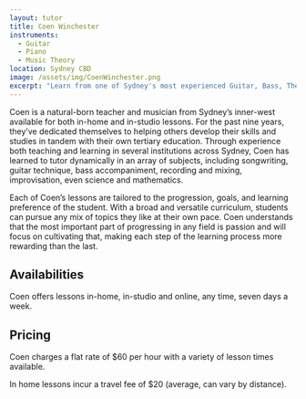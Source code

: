 ```yaml
---
layout: tutor
title: Coen Winchester
instruments: 
  - Guitar
  - Piano
  - Music Theory
location: Sydney CBD
image: /assets/img/CoenWinchester.png
excerpt: "Learn from one of Sydney's most experienced Guitar, Bass, Theory and Production Tutors"
---
```


Coen is a natural-born teacher and musician from Sydney’s inner-west available for both in-home and in-studio lessons. 
For the past nine years, they’ve dedicated themselves to helping others develop their skills and studies in tandem with 
their own tertiary education. Through experience both teaching and learning in several institutions across Sydney, Coen 
has learned to tutor dynamically in an array of subjects, including  songwriting, guitar technique, bass accompaniment, 
recording and mixing, improvisation, even science and mathematics.

Each of Coen’s lessons are tailored to the progression, goals, and learning preference of the student. With a broad and 
versatile curriculum, students can pursue any mix of topics they like at their own pace. Coen understands that the most 
important part of progressing in any field is passion and will focus on cultivating that, making each step of the 
learning process more rewarding than the last.


## Availabilities

Coen offers lessons in-home, in-studio and online, any time, seven days a week.

## Pricing

Coen charges a flat rate of $60 per hour with a variety of lesson times available. 

In home lessons incur a travel fee of $20 (average, can vary by distance).
